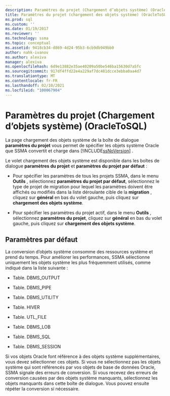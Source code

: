```yaml
---
description: Paramètres du projet (Chargement d’objets système) (OracleToSQL)
title: Paramètres du projet (chargement des objets système) (OracleToSQL) | Microsoft Docs
ms.prod: sql
ms.custom: ''
ms.date: 01/19/2017
ms.reviewer: ''
ms.technology: ssma
ms.topic: conceptual
ms.assetid: 9418cb34-d869-4d24-95b3-6cb9db949bb0
author: nahk-ivanov
ms.author: alexiva
manager: alexiva
ms.openlocfilehash: 6d9e13882e35ae40209a50be546ba15630d7a5fc
ms.sourcegitcommit: 917df4ffd22e4a229af7dc481dcce3ebba0aa4d7
ms.translationtype: MT
ms.contentlocale: fr-FR
ms.lasthandoff: 02/10/2021
ms.locfileid: "100067904"
---
```

# <a name="project-settingsloading-system-objects-oracletosql"></a>Paramètres du projet (Chargement d’objets système) (OracleToSQL)
La page chargement des objets système de la boîte de dialogue **paramètres du projet** vous permet de spécifier les objets système Oracle que SSMA convertit et charge dans [!INCLUDE[ssNoVersion](../../includes/ssnoversion-md.md)] .  
  
Le volet chargement des objets système est disponible dans les boîtes de dialogue **paramètres du projet** et **paramètres du projet par défaut** :  
  
-   Pour spécifier les paramètres de tous les projets SSMA, dans le menu **Outils** , sélectionnez **paramètres du projet par défaut**, sélectionnez le type de projet de migration pour lequel les paramètres doivent être affichés ou modifiés dans la liste déroulante cible de la **migration** , cliquez sur **général** en bas du volet gauche, puis cliquez sur **chargement des objets système**.  
  
-   Pour spécifier les paramètres du projet actif, dans le menu **Outils** , sélectionnez **paramètres du projet**, cliquez sur **général** en bas du volet gauche, puis cliquez sur **chargement des objets système**.  
  
## <a name="default-settings"></a>Paramètres par défaut  
La conversion d’objets système consomme des ressources système et prend du temps. Pour améliorer les performances, SSMA sélectionne uniquement les objets système les plus fréquemment utilisés, comme indiqué dans la liste suivante :  
  
-   Table. DBMS_OUTPUT  
  
-   Table. DBMS_PIPE  
  
-   Table. DBMS_UTILITY  
  
-   Table. HIVER  
  
-   Table. UTL_FILE  
  
-   Table. DBMS_LOB  
  
-   Table. DBMS_SQL  
  
-   Table. DBMS_SESSION  
  
Si vos objets Oracle font référence à des objets système supplémentaires, vous devez sélectionner ces objets. Si vous ne sélectionnez pas les objets système qui sont référencés par vos objets de base de données Oracle, SSMA signale des erreurs de conversion. Si vous recevez des erreurs de conversion causées par des objets système manquants, sélectionnez les objets manquants dans cette boîte de dialogue. Vous pouvez ensuite répéter la conversion si nécessaire.  
  
